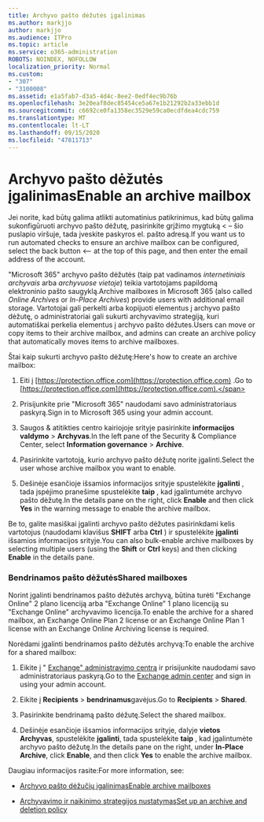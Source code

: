 ```yaml
---
title: Archyvo pašto dėžutės įgalinimas
ms.author: markjjo
author: markjjo
ms.audience: ITPro
ms.topic: article
ms.service: o365-administration
ROBOTS: NOINDEX, NOFOLLOW
localization_priority: Normal
ms.custom:
- "307"
- "3100008"
ms.assetid: e1a5fab7-d3a5-4d4c-8ee2-0edf4ec9b76b
ms.openlocfilehash: 3e20eaf8dec85454ce5a67e1b21292b2a33ebb1d
ms.sourcegitcommit: c6692ce0fa1358ec3529e59ca0ecdfdea4cdc759
ms.translationtype: MT
ms.contentlocale: lt-LT
ms.lasthandoff: 09/15/2020
ms.locfileid: "47811713"
---
```

# <a name="enable-an-archive-mailbox"></a><span data-ttu-id="4483e-102">Archyvo pašto dėžutės įgalinimas</span><span class="sxs-lookup"><span data-stu-id="4483e-102">Enable an archive mailbox</span></span>

<span data-ttu-id="4483e-103">Jei norite, kad būtų galima atlikti automatinius patikrinimus, kad būtų galima sukonfigūruoti archyvo pašto dėžutę, pasirinkite grįžimo mygtuką < – šio puslapio viršuje, tada įveskite paskyros el. pašto adresą.</span><span class="sxs-lookup"><span data-stu-id="4483e-103">If you want us to run automated checks to ensure an archive mailbox can be configured, select the back button <-- at the top of this page, and then enter the email address of the account.</span></span>

<span data-ttu-id="4483e-104">"Microsoft 365" archyvo pašto dėžutės (taip pat vadinamos *internetiniais archyvais* arba *archyvuose vietoje*) teikia vartotojams papildomą elektroninio pašto saugyklą.</span><span class="sxs-lookup"><span data-stu-id="4483e-104">Archive mailboxes in Microsoft 365 (also called *Online Archives* or *In-Place Archives*) provide users with additional email storage.</span></span> <span data-ttu-id="4483e-105">Vartotojai gali perkelti arba kopijuoti elementus į archyvo pašto dėžutę, o administratoriai gali sukurti archyvavimo strategiją, kuri automatiškai perkelia elementus į archyvo pašto dėžutes.</span><span class="sxs-lookup"><span data-stu-id="4483e-105">Users can move or copy items to their archive mailbox, and admins can create an archive policy that automatically moves items to archive mailboxes.</span></span>
  
<span data-ttu-id="4483e-106">Štai kaip sukurti archyvo pašto dėžutę:</span><span class="sxs-lookup"><span data-stu-id="4483e-106">Here's how to create an archive mailbox:</span></span>
  
1. <span data-ttu-id="4483e-107">Eiti į [https://protection.office.com](https://protection.office.com) .</span><span class="sxs-lookup"><span data-stu-id="4483e-107">Go to [https://protection.office.com](https://protection.office.com).</span></span>

2. <span data-ttu-id="4483e-108">Prisijunkite prie "Microsoft 365" naudodami savo administratoriaus paskyrą.</span><span class="sxs-lookup"><span data-stu-id="4483e-108">Sign in to Microsoft 365 using your admin account.</span></span>

3. <span data-ttu-id="4483e-109">Saugos &amp; atitikties centro kairiojoje srityje pasirinkite **informacijos valdymo** \> **Archyvas**.</span><span class="sxs-lookup"><span data-stu-id="4483e-109">In the left pane of the Security &amp; Compliance Center, select **Information governance** \> **Archive**.</span></span>

4. <span data-ttu-id="4483e-110">Pasirinkite vartotoją, kurio archyvo pašto dėžutę norite įgalinti.</span><span class="sxs-lookup"><span data-stu-id="4483e-110">Select the user whose archive mailbox you want to enable.</span></span>

5. <span data-ttu-id="4483e-111">Dešinėje esančioje išsamios informacijos srityje spustelėkite **įgalinti** , tada įspėjimo pranešime spustelėkite **taip** , kad įgalintumėte archyvo pašto dėžutę.</span><span class="sxs-lookup"><span data-stu-id="4483e-111">In the details pane on the right, click **Enable** and then click **Yes** in the warning message to enable the archive mailbox.</span></span>

<span data-ttu-id="4483e-112">Be to, galite masiškai įgalinti archyvo pašto dėžutes pasirinkdami kelis vartotojus (naudodami klavišus **SHIFT** arba **Ctrl** ) ir spustelėkite **įgalinti** išsamios informacijos srityje.</span><span class="sxs-lookup"><span data-stu-id="4483e-112">You can also bulk-enable archive mailboxes by selecting multiple users (using the **Shift** or **Ctrl** keys) and then clicking **Enable** in the details pane.</span></span>
  
### <a name="shared-mailboxes"></a><span data-ttu-id="4483e-113">Bendrinamos pašto dėžutės</span><span class="sxs-lookup"><span data-stu-id="4483e-113">Shared mailboxes</span></span>

<span data-ttu-id="4483e-114">Norint įgalinti bendrinamos pašto dėžutės archyvą, būtina turėti "Exchange Online" 2 plano licenciją arba "Exchange Online" 1 plano licenciją su "Exchange Online" archyvavimo licencija.</span><span class="sxs-lookup"><span data-stu-id="4483e-114">To enable the archive for a shared mailbox, an Exchange Online Plan 2 license or an Exchange Online Plan 1 license with an Exchange Online Archiving license is required.</span></span>  

<span data-ttu-id="4483e-115">Norėdami įgalinti bendrinamos pašto dėžutės archyvą:</span><span class="sxs-lookup"><span data-stu-id="4483e-115">To enable the archive for a shared mailbox:</span></span>

1. <span data-ttu-id="4483e-116">Eikite į " [Exchange" administravimo centrą](https://outlook.office365.com/ecp) ir prisijunkite naudodami savo administratoriaus paskyrą.</span><span class="sxs-lookup"><span data-stu-id="4483e-116">Go to the [Exchange admin center](https://outlook.office365.com/ecp) and sign in using your admin account.</span></span>

2. <span data-ttu-id="4483e-117">Eikite į **Recipients**  >  **bendrinamus**gavėjus.</span><span class="sxs-lookup"><span data-stu-id="4483e-117">Go to **Recipients** > **Shared**.</span></span>

3. <span data-ttu-id="4483e-118">Pasirinkite bendrinamą pašto dėžutę.</span><span class="sxs-lookup"><span data-stu-id="4483e-118">Select the shared mailbox.</span></span>

4. <span data-ttu-id="4483e-119">Dešinėje esančioje išsamios informacijos srityje, dalyje **vietos Archyvas**, spustelėkite **įgalinti**, tada spustelėkite **taip** , kad įgalintumėte archyvo pašto dėžutę.</span><span class="sxs-lookup"><span data-stu-id="4483e-119">In the details pane on the right, under **In-Place Archive**, click **Enable**, and then click **Yes** to enable the archive mailbox.</span></span>

<span data-ttu-id="4483e-120">Daugiau informacijos rasite:</span><span class="sxs-lookup"><span data-stu-id="4483e-120">For more information, see:</span></span>
  
- [<span data-ttu-id="4483e-121">Archyvo pašto dėžučių įgalinimas</span><span class="sxs-lookup"><span data-stu-id="4483e-121">Enable archive mailboxes</span></span>](https://docs.microsoft.com/microsoft-365/compliance/enable-archive-mailboxes)

- [<span data-ttu-id="4483e-122">Archyvavimo ir naikinimo strategijos nustatymas</span><span class="sxs-lookup"><span data-stu-id="4483e-122">Set up an archive and deletion policy</span></span>](https://docs.microsoft.com//office365/securitycompliance/set-up-an-archive-and-deletion-policy-for-mailboxes)
